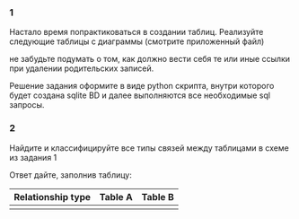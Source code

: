 ### 1

Настало время попрактиковаться в создании таблиц. Реализуйте следующие таблицы с диаграммы (смотрите приложенный файл)

не забудьте подумать о том, как должно вести себя те или иные ссылки при удалении  родительских записей.

Решение задания оформите в виде python скрипта, внутри которого будет создана sqlite BD и далее выполняются все необходимые sql запросы.

### 2

Найдите и классифицируйте все типы связей между таблицами в схеме из задания 1

Ответ дайте, заполнив таблицу:

| Relationship type | Table A       | Table B  |
|:-----------------:|---------------|----------|
|                   |               |          |
